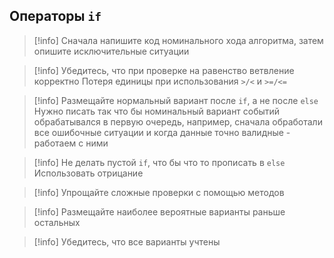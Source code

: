 ## Операторы `if`

>[!info] Сначала напишите код номинального хода алгоритма, затем опишите исключительные ситуации

>[!info] Убедитесь, что при проверке на равенство ветвление корректно
>Потеря единицы при использования `>/<`  и `>=/<=`

>[!info] Размещайте нормальный вариант после `if`, а не после `else`
>Нужно писать так что бы номинальный вариант событий обрабатывался в первую очередь, например, сначала обработали все ошибочные ситуации и когда данные точно валидные - работаем с ними

>[!info] Не делать пустой `if`, что бы что то прописать в `else`
>Использовать отрицание

>[!info] Упрощайте сложные проверки с помощью методов

>[!info] Размещайте наиболее вероятные варианты раньше остальных

>[!info] Убедитесь, что все варианты учтены
